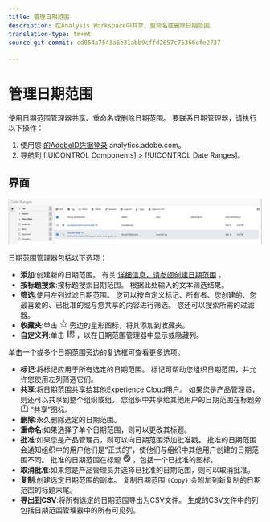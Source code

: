 ```yaml
---
title: 管理日期范围
description: 在Analysis Workspace中共享、重命名或删除日期范围。
translation-type: tm+mt
source-git-commit: cd854a7543a6e31abb9cffd2657c75366cfe2737

---
```



# 管理日期范围

使用日期范围管理器共享、重命名或删除日期范围。 要联系日期管理器，请执行以下操作：

1. 使用您 [的AdobeID凭据登录](https://analytics.adobe.com) analytics.adobe.com。
1. 导航到 [!UICONTROL Components] > [!UICONTROL Date Ranges]。

## 界面

![用户界面](../assets/date-range-ui.png)

日期范围管理器包括以下选项：

* **添加**:创建新的日期范围。 有关 [详细信息，请参阅创建日期范围](create.md) 。
* **按标题搜索**:按标题搜索日期范围。 根据此处输入的文本筛选结果。
* **筛选**:使用左列过滤日期范围。 您可以按自定义标记、所有者、您创建的、您最喜爱的、已批准的或与您共享的内容进行筛选。 您还可以搜索所需的过滤器。
* **收藏夹**:单击 ![日期范围](../assets/star.png) 旁边的星形图标，将其添加到收藏夹。
* **自定义列**:单击 ![列图标](../assets/columns.png) ，以在日期范围管理器中显示或隐藏列。

单击一个或多个日期范围旁边的复选框可查看更多选项。

* **标记**:将标记应用于所有选定的日期范围。 标记可帮助您组织日期范围，并允许您使用左列筛选它们。
* **共享**:将日期范围共享给其他Experience Cloud用户。 如果您是产品管理员，则还可以共享到整个组织或组。 您组织中共享给其他用户的日期范围在标题旁 ![含有](../assets/shared.png) “共享”图标。
* **删除**:永久删除选定的日期范围。
* **重命名**:如果选择了单个日期范围，则可以更改其标题。
* **批准**:如果您是产品管理员，则可以向日期范围添加批准戳。 批准的日期范围会通知组织中的用户他们是“正式的”，使他们与组织中其他用户创建的日期范围不同。 批准的日期范围在标题 ![旁边](../assets/approved.png) ，包括一个已批准的图标。
* **取消批准**:如果您是产品管理员并选择已批准的日期范围，则可以取消批准。
* **复制**:创建选定日期范围的副本。 复制日期范围 `(Copy)` 会附加到新复制的日期范围的标题末尾。
* **导出到CSV**:将所有选定的日期范围导出为CSV文件。 生成的CSV文件中的列包括日期范围管理器中的所有可见列。

